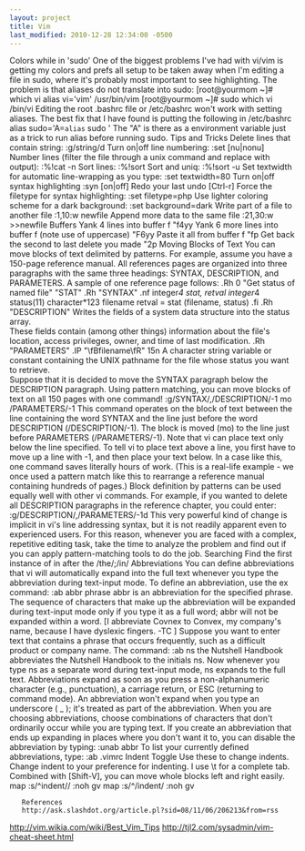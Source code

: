 ```yaml
---
layout: project
title: Vim
last_modified: 2010-12-28 12:34:00 -0500
---
```

Colors while in 'sudo'
One of the biggest problems I've had with vi/vim is getting my colors and prefs all setup to be taken away when I'm editing a file in sudo, where it's probably most important to see highlighting.
The problem is that aliases do not translate into sudo:
[root@yourmom ~]# which vi
alias vi='vim'
/usr/bin/vim
[root@yourmom ~]# sudo which vi
/bin/vi
Editing the root .bashrc file or /etc/bashrc won't work with setting aliases.
The best fix that I have found is putting the following in /etc/bashrc
alias sudo='A=`alias` sudo '
The "A" is there as a environment variable just as a trick to run alias before running sudo.
Tips and Tricks
Delete lines that contain string:
:g/string/d
Turn on|off line numbering:
:set [nu|nonu]
Number lines (filter the file through a unix command and replace with output):
    :%!cat -n
       Sort lines:
       :%!sort
       Sort and uniq:
       :%!sort -u
       Set textwidth for automatic line-wrapping as you type:
       :set textwidth=80
       Turn on|off syntax highlighting
       :syn [on|off]
       Redo your last undo
       [Ctrl-r]
       Force the filetype for syntax highlighting:
       :set filetype=php
       Use lighter coloring scheme for a dark background:
       :set background=dark
       Write part of a file to another file
       :1,10:w newfile
       Append more data to the same file
       :21,30:w >>newfile
       Buffers
       Yank 4 lines into buffer f
       "f4yy
       Yank 6 more lines into buffer f (note use of uppercase)
       "F6yy
       Paste it all from buffer f
       "fp
       Get back the second to last delete you made
       "2p
       Moving Blocks of Text
       You can move blocks of text delimited by patterns. For example, assume you have a 150-page reference manual. All references pages are organized into three paragraphs with the same three headings: SYNTAX, DESCRIPTION, and PARAMETERS. A sample of one reference page follows:
       .Rh 0 "Get status of named file" "STAT"
       .Rh "SYNTAX"
       .nf
       integer*4 stat, retval
       integer*4 status(11)
       character*123 filename
       retval = stat (filename, status)
       .fi
       .Rh "DESCRIPTION"
       Writes the fields of a system data structure into the
       status array.  
       These fields contain (among other
               things) information about the file's location, access
       privileges, owner, and time of last modification.
       .Rh "PARAMETERS"
       .IP "\fBfilename\fR" 15n
       A character string variable or constant containing
       the UNIX pathname for the file whose status you want
       to retrieve.  
       Suppose that it is decided to move the SYNTAX paragraph below the DESCRIPTION paragraph. Using pattern matching, you can move blocks of text on all 150 pages with one command!
       :g/SYNTAX/,/DESCRIPTION/-1 mo /PARAMETERS/-1
       This command operates on the block of text between the line containing the word SYNTAX and the line just before the word DESCRIPTION (/DESCRIPTION/-1). The block is moved (mo) to the line just before PARAMETERS (/PARAMETERS/-1). Note that vi can place text only below the line specified. To tell vi to place text above a line, you first have to move up a line with -1, and then place your text below. In a case like this, one command saves literally hours of work. (This is a real-life example - we once used a pattern match like this to rearrange a reference manual containing hundreds of pages.)
       Block definition by patterns can be used equally well with other vi commands. For example, if you wanted to delete all DESCRIPTION paragraphs in the reference chapter, you could enter:
       :g/DESCRIPTION/,/PARAMETERS/-1d
       This very powerful kind of change is implicit in vi's line addressing syntax, but it is not readily apparent even to experienced users. For this reason, whenever you are faced with a complex, repetitive editing task, take the time to analyze the problem and find out if you can apply pattern-matching tools to do the job.
       Searching
       Find the first instance of in after the
       /the/;/in/
       Abbreviations
       You can define abbreviations that vi will automatically expand into the full text whenever you type the abbreviation during text-input mode. To define an abbreviation, use the ex command:
       :ab abbr phrase
       abbr is an abbreviation for the specified phrase. The sequence of characters that make up the abbreviation will be expanded during text-input mode only if you type it as a full word; abbr will not be expanded within a word. [I abbreviate Covnex to Convex, my company's name, because I have dyslexic fingers. -TC ]
       Suppose you want to enter text that contains a phrase that occurs frequently, such as a difficult product or company name. The command:
       :ab ns the Nutshell Handbook
       abbreviates the Nutshell Handbook to the initials ns. Now whenever you type ns as a separate word during text-input mode, ns expands to the full text.
       Abbreviations expand as soon as you press a non-alphanumeric character (e.g., punctuation), a carriage return, or ESC (returning to command mode). An abbreviation won't expand when you type an underscore ( _ ); it's treated as part of the abbreviation. When you are choosing abbreviations, choose combinations of characters that don't ordinarily occur while you are typing text. If you create an abbreviation that ends up expanding in places where you don't want it to, you can disable the abbreviation by typing:
       :unab abbr
       To list your currently defined abbreviations, type:
       :ab
       .vimrc
       Indent Toggle
       Use these to change indents. Change indent to your preference for indenting. I use \t for a complete tab. Combined with [Shift-V], you can move whole blocks left and right easily.
       map <F7> :s/^indent// <CR> :noh <CR> gv
       map <F8> :s/^/indent/ <CR> :noh <CR> gv

       References
       http://ask.slashdot.org/article.pl?sid=08/11/06/206213&from=rss
http://vim.wikia.com/wiki/Best_Vim_Tips
http://tjl2.com/sysadmin/vim-cheat-sheet.html
